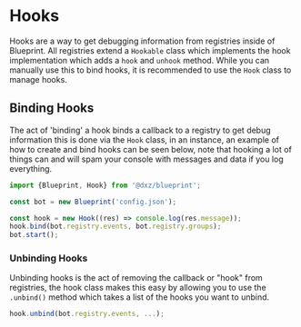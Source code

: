 # Hooks

Hooks are a way to get debugging information from registries inside of Blueprint. All
registries extend a `Hookable` class which implements the hook implementation which adds
a `hook` and `unhook` method. While you can manually use this to bind hooks, it is recommended
to use the `Hook` class to manage hooks.

## Binding Hooks

The act of 'binding' a hook binds a callback to a registry to get debug information this is done
via the `Hook` class, in an instance, an example of how to create and bind hooks can be seen below,
note that hooking a lot of things can and will spam your console with messages and data if you log everything.

```ts
import {Blueprint, Hook} from '@dxz/blueprint';

const bot = new Blueprint('config.json');

const hook = new Hook((res) => console.log(res.message));
hook.bind(bot.registry.events, bot.registry.groups);
bot.start();
```

### Unbinding Hooks

Unbinding hooks is the act of removing the callback or "hook" from registries, the hook class makes this easy by
allowing you to use the `.unbind()` method which takes a list of the hooks you want to unbind.

```ts
hook.unbind(bot.registry.events, ...);
```
